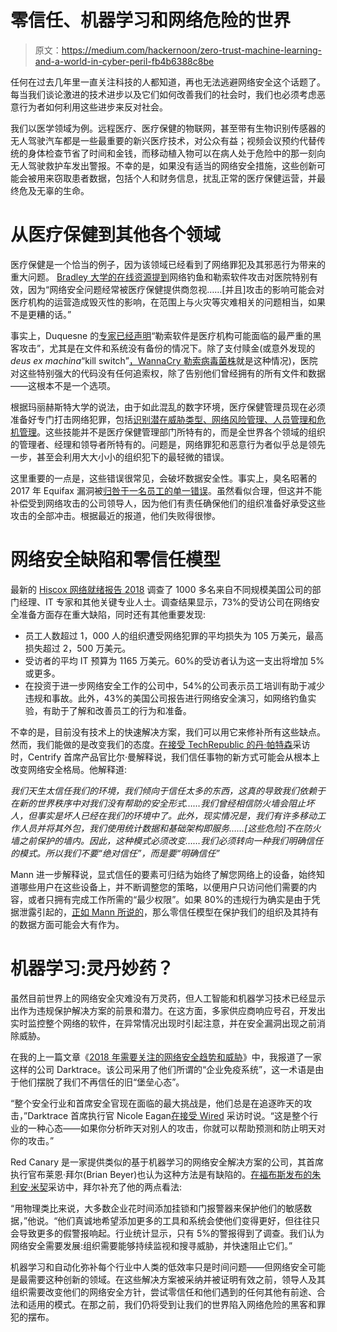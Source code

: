 # 零信任、机器学习和网络危险的世界

> 原文：<https://medium.com/hackernoon/zero-trust-machine-learning-and-a-world-in-cyber-peril-fb4b6388c8be>

任何在过去几年里一直关注科技的人都知道，再也无法逃避网络安全这个话题了。每当我们谈论激进的技术进步以及它们如何改善我们的社会时，我们也必须考虑恶意行为者如何利用这些进步来反对社会。

我们以医学领域为例。远程医疗、医疗保健的物联网，甚至带有生物识别传感器的无人驾驶汽车都是一些最重要的新兴医疗技术，对公众有益；视频会议预约代替传统的身体检查节省了时间和金钱，而移动植入物可以在病人处于危险中的那一刻向无人驾驶救护车发出警报。不幸的是，如果没有适当的网络安全措施，这些创新可能会被用来窃取患者数据，包括个人和财务信息，扰乱正常的医疗保健运营，并最终危及无辜的生命。

# 从医疗保健到其他各个领域

医疗保健是一个恰当的例子，因为该领域已经看到了网络罪犯及其邪恶行为带来的重大问题。 [Bradley 大学的在线资源提到](https://onlinedegrees.bradley.edu/resources/articles/protecting-patient-data-cybersecurity-tips-for-fnps/)网络钓鱼和勒索软件攻击对医院特别有效，因为“网络安全问题经常被医疗保健提供商忽视……[并且]攻击的影响可能会对医疗机构的运营造成毁灭性的影响，在范围上与火灾等灾难相关的问题相当，如果不是更糟的话。”

事实上，Duquesne 的[专家已经声明](http://onlinenursing.duq.edu/blog/staying-top-hipaa-2017/)“勒索软件是医疗机构可能面临的最严重的黑客攻击”，尤其是在文件和系统没有备份的情况下。除了支付赎金(或意外发现的*deus ex machina*“kill switch”[，WannaCry 勒索病毒菌株](https://www.wired.com/2017/05/accidental-kill-switch-slowed-fridays-massive-ransomware-attack/)就是这种情况)，医院对这些特别强大的代码没有任何追索权，除了告别他们曾经拥有的所有文件和数据——这根本不是一个选项。

根据玛丽赫斯特大学的说法，由于如此混乱的数字环境，医疗保健管理员现在必须准备好专门打击网络犯罪，包括[识别潜在威胁类型、网络风险管理、人员管理和危机管理](https://onlinedegrees.marylhurst.edu/resources/articles/why-healthcare-needs-mba-equipped-administrators-to-fight-cybercrime/)。这些技能并不是医疗保健管理部门所特有的，而是全世界各个领域的组织的管理者、经理和领导者所特有的。问题是，网络罪犯和恶意行为者似乎总是领先一步，甚至会利用大大小小的组织犯下的最轻微的错误。

这里重要的一点是，这些错误很常见，会破坏数据安全性。事实上，臭名昭著的 2017 年 Equifax 漏洞被[归咎于一名员工的单一错误](https://www.nytimes.com/2017/10/03/business/equifax-congress-data-breach.html)。虽然看似合理，但这并不能补偿受到网络攻击的公司领导人，因为他们有责任确保他们的组织准备好承受这些攻击的全部冲击。根据最近的报道，他们失败得很惨。

# 网络安全缺陷和零信任模型

最新的 [Hiscox 网络就绪报告 2018](https://globenewswire.com/news-release/2018/02/06/1333676/0/en/Hiscox-Cyber-Readiness-Report-reveals-seven-out-of-ten-firms-fail-cyber-security-readiness-test.html) 调查了 1000 多名来自不同规模美国公司的部门经理、IT 专家和其他关键专业人士。调查结果显示，73%的受访公司在网络安全准备方面存在重大缺陷，同时还有其他重要发现:

*   员工人数超过 1，000 人的组织遭受网络犯罪的平均损失为 105 万美元，最高损失超过 2，500 万美元。
*   受访者的平均 IT 预算为 1165 万美元。60%的受访者认为这一支出将增加 5%或更多。
*   在投资于进一步网络安全工作的公司中，54%的公司表示员工培训有助于减少违规和事故。此外，43%的美国公司报告进行网络安全演习，如网络钓鱼实验，有助于了解和改善员工的行为和准备。

不幸的是，目前没有技术上的快速解决方案，我们可以用它来修补所有这些缺点。然而，我们能做的是改变我们的态度。[在接受 TechRepublic 的丹·帕特森](https://www.techrepublic.com/article/why-companies-need-to-implement-a-zero-trust-approach-to-their-cybersecurity-model/)采访时，Centrify 首席产品官比尔·曼解释说，我们信任事物的新方式可能会从根本上改变网络安全格局。他解释道:

*我们天生太信任我们的环境，我们倾向于信任太多的东西，这真的导致我们依赖于在新的世界秩序中对我们没有帮助的安全形式……我们曾经相信防火墙会阻止坏人，但事实是坏人已经在我们的环境中了。此外，现实情况是，我们有许多移动工作人员并将其外包，我们使用统计数据和基础架构即服务……[这些危险]不在防火墙之前保护的墙内。因此，这种模式必须改变……我们必须转向一种我们明确信任的模式。所以我们不要“绝对信任”，而是要“明确信任”*

Mann 进一步解释说，显式信任的要素可归结为始终了解您网络上的设备，始终知道哪些用户在这些设备上，并不断调整您的策略，以便用户只访问他们需要的内容，或者只拥有完成工作所需的“最少权限”。如果 80%的违规行为确实是由于凭据泄露引起的，[正如 Mann 所说的](https://www.techrepublic.com/article/why-companies-need-to-implement-a-zero-trust-approach-to-their-cybersecurity-model/)，那么零信任模型在保护我们的组织及其持有的数据方面可能会大有作为。

# 机器学习:灵丹妙药？

虽然目前世界上的网络安全灾难没有万灵药，但人工智能和机器学习技术已经显示出作为违规保护解决方案的前景和潜力。在这方面，多家供应商响应号召，开发出实时监控整个网络的软件，在异常情况出现时引起注意，并在安全漏洞出现之前消除威胁。

在我的上一篇文章《[2018 年需要关注的网络安全趋势和威胁](https://hackernoon.com/cyber-security-trends-and-threats-to-watch-for-in-2018-a13c0f843d65)》中，我报道了一家这样的公司 Darktrace。该公司采用了他们所谓的“企业免疫系统”，这一术语是由于他们摆脱了我们不再信任的旧“堡垒心态”。

“整个安全行业和首席安全官现在面临的最大挑战是，他们总是在追逐昨天的攻击，”Darktrace 首席执行官 Nicole Eagan[在接受 Wired](https://www.wired.com/story/firewalls-dont-stop-hackers-ai-might/) 采访时说。“这是整个行业的一种心态——如果你分析昨天对别人的攻击，你就可以帮助预测和防止明天对你的攻击。”

Red Canary 是一家提供类似的基于机器学习的网络安全解决方案的公司，其首席执行官布莱恩·拜尔(Brian Beyer)也认为这种方法是有缺陷的。[在福布斯发布的朱利安·米契](https://www.forbes.com/sites/julianmitchell/2018/01/31/how-machine-learning-and-other-tech-trends-will-disrupt-cyber-security-in-2018/#62a949a18009)采访中，拜尔补充了他的两点看法:

“用物理类比来说，大多数企业花时间添加挂锁和门报警器来保护他们的敏感数据，”他说。“他们真诚地希望添加更多的工具和系统会使他们变得更好，但往往只会导致更多的假警报响起。行业统计显示，只有 5%的警报得到了调查。我们认为网络安全需要发展:组织需要能够持续监视和搜寻威胁，并快速阻止它们。”

机器学习和自动化弥补每个行业中人类的低效率只是时间问题——但网络安全可能是最需要这种创新的领域。在这些解决方案被采纳并被证明有效之前，领导人及其组织需要改变他们的网络安全方针，尝试零信任和他们遇到的任何其他有前途、合法和适用的模式。在那之前，我们仍将受到让我们的世界陷入网络危险的黑客和罪犯的摆布。